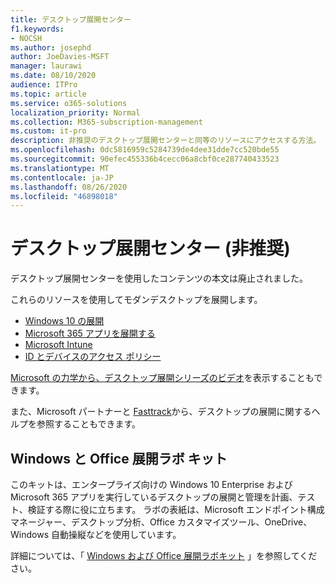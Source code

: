 ```yaml
---
title: デスクトップ展開センター
f1.keywords:
- NOCSH
ms.author: josephd
author: JoeDavies-MSFT
manager: laurawi
ms.date: 08/10/2020
audience: ITPro
ms.topic: article
ms.service: o365-solutions
localization_priority: Normal
ms.collection: M365-subscription-management
ms.custom: it-pro
description: 非推奨のデスクトップ展開センターと同等のリソースにアクセスする方法。
ms.openlocfilehash: 0dc5816959c5284739de4dee31dde7cc520bde55
ms.sourcegitcommit: 90efec455336b4cecc06a8cbf0ce287740433523
ms.translationtype: MT
ms.contentlocale: ja-JP
ms.lasthandoff: 08/26/2020
ms.locfileid: "46898018"
---
```

# <a name="desktop-deployment-center-deprecated"></a>デスクトップ展開センター (非推奨)

デスクトップ展開センターを使用したコンテンツの本文は廃止されました。 

これらのリソースを使用してモダンデスクトップを展開します。

- [Windows 10 の展開](https://docs.microsoft.com/windows/deployment/)
- [Microsoft 365 アプリを展開する](https://docs.microsoft.com/deployoffice/deployment-guide-microsoft-365-apps)
- [Microsoft Intune](https://docs.microsoft.com/mem/intune/fundamentals/planning-guide)
- [ID とデバイスのアクセス ポリシー](microsoft-365-policies-configurations.md)

[Microsoft の力学から、デスクトップ展開シリーズのビデオ](https://www.aka.ms/watchhowtoshift)を表示することもできます。

また、Microsoft パートナーと [Fasttrack](https://www.microsoft.com/fasttrack/microsoft-365)から、デスクトップの展開に関するヘルプを参照することもできます。

## <a name="windows-and-office-deployment-lab-kit"></a>Windows と Office 展開ラボ キット

このキットは、エンタープライズ向けの Windows 10 Enterprise および Microsoft 365 アプリを実行しているデスクトップの展開と管理を計画、テスト、検証する際に役に立ちます。 ラボの表紙は、Microsoft エンドポイント構成マネージャー、デスクトップ分析、Office カスタマイズツール、OneDrive、Windows 自動操縦などを使用しています。

詳細については、「 [Windows および Office 展開ラボキット](modern-desktop-deployment-and-management-lab.md) 」を参照してください。
